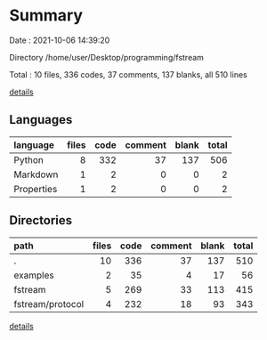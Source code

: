 # Summary

Date : 2021-10-06 14:39:20

Directory /home/user/Desktop/programming/fstream

Total : 10 files,  336 codes, 37 comments, 137 blanks, all 510 lines

[details](details.md)

## Languages
| language | files | code | comment | blank | total |
| :--- | ---: | ---: | ---: | ---: | ---: |
| Python | 8 | 332 | 37 | 137 | 506 |
| Markdown | 1 | 2 | 0 | 0 | 2 |
| Properties | 1 | 2 | 0 | 0 | 2 |

## Directories
| path | files | code | comment | blank | total |
| :--- | ---: | ---: | ---: | ---: | ---: |
| . | 10 | 336 | 37 | 137 | 510 |
| examples | 2 | 35 | 4 | 17 | 56 |
| fstream | 5 | 269 | 33 | 113 | 415 |
| fstream/protocol | 4 | 232 | 18 | 93 | 343 |

[details](details.md)